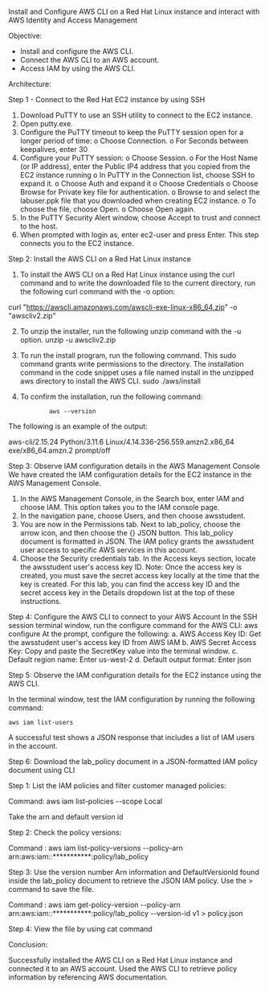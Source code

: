 Install and Configure AWS CLI on a Red Hat Linux instance and interact with AWS Identity and Access Management

Objective:
* Install and configure the AWS CLI.
* Connect the AWS CLI to an AWS account.
* Access IAM by using the AWS CLI.

Architecture:


Step 1 - Connect to the Red Hat EC2 instance by using SSH
1. Download PuTTY to use an SSH utility to connect to the EC2 instance. 
2. Open putty.exe.
3. Configure the PuTTY timeout to keep the PuTTY session open for a longer period of time:
o Choose Connection.
o For Seconds between keepalives, enter 30
4. Configure your PuTTY session:
o Choose Session.
o For the Host Name (or IP address), enter the Public IP4 address that you copied from the EC2 instance running
o In PuTTY in the Connection list, choose SSH to expand it.
o Choose Auth and expand it
o Choose Credentials
o Choose Browse for Private key file for authentication.
o Browse to and select the labuser.ppk file that you downloaded when creating EC2 instance.
o To choose the file, choose Open.
o Choose Open again.
5. In the PuTTY Security Alert window, choose Accept to trust and connect to the host.
6. When prompted with login as, enter ec2-user and press Enter. This step connects you to the EC2 instance.

Step 2: Install the AWS CLI on a Red Hat Linux instance
1. To install the AWS CLI on a Red Hat Linux instance using the curl command and to write the downloaded file to the current directory, run the following curl command with the -o option:

curl "https://awscli.amazonaws.com/awscli-exe-linux-x86_64.zip" -o "awscliv2.zip"



2. To unzip the installer, run the following unzip command with the -u option. 
unzip -u awscliv2.zip


3. To run the install program, run the following command. This sudo command grants write permissions to the directory. The installation command in the code snippet uses a file named install in the unzipped aws directory to install the AWS CLI.
sudo ./aws/install



4. To confirm the installation, run the following command:

               aws --version

The following is an example of the output:

aws-cli/2.15.24 Python/3.11.6 Linux/4.14.336-256.559.amzn2.x86_64 exe/x86_64.amzn.2 prompt/off


Step 3: Observe IAM configuration details in the AWS Management Console
We have created the IAM configuration details for the EC2 instance in the AWS Management Console. 
1. In the AWS Management Console, in the Search box, enter IAM and choose IAM. This option takes you to the IAM console page.
2. In the navigation pane, choose Users, and then choose awsstudent. 
3. You are now in the Permissions tab. Next to lab_policy, choose the arrow icon, and then choose the {} JSON button.
This lab_policy document is formatted in JSON. The IAM policy grants the awsstudent user access to specific AWS services in this account.
4. Choose the Security credentials tab. In the Access keys section, locate the awsstudent user's access key ID. 
Note: Once the access key is created, you must save the secret access key locally at the time that the key is created. For this lab, you can find the access key ID and the secret access key in the Details dropdown list at the top of these instructions. 

Step 4: Configure the AWS CLI to connect to your AWS Account
In the SSH session terminal window, run the configure command for the AWS CLI:
aws configure
At the prompt, configure the following:
a. AWS Access Key ID: Get the awsstudent user's access key ID from AWS IAM
b. AWS Secret Access Key: Copy and paste the SecretKey value into the terminal window.
c. Default region name: Enter us-west-2
d. Default output format: Enter json



Step 5: Observe the IAM configuration details for the EC2 instance using the AWS CLI.

In the terminal window, test the IAM configuration by running the following command:

    aws iam list-users


A successful test shows a JSON response that includes a list of IAM users in the account.


Step 6: Download the lab_policy document in a JSON-formatted IAM policy document using CLI

Step 1:  List the IAM policies and filter customer managed policies:

Command:  aws iam list-policies --scope Local



Take the arn and default version id 






Step 2: Check the policy versions:

Command : aws iam list-policy-versions --policy-arn arn:aws:iam::***********:policy/lab_policy




Step 3: Use the version number Arn information and DefaultVersionId found inside the lab_policy document to retrieve the JSON IAM policy. Use the > command to save the file.

Command : aws iam get-policy-version --policy-arn arn:aws:iam::***********:policy/lab_policy --version-id v1 > policy.json



Step 4: View the file by using cat command


Conclusion:

Successfully installed the AWS CLI on a Red Hat Linux instance and connected it to an AWS account. Used the AWS CLI to retrieve policy information by referencing AWS documentation.





